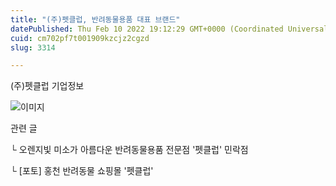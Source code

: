 ```yaml
---
title: "(주)펫클럽, 반려동물용품 대표 브랜드"
datePublished: Thu Feb 10 2022 19:12:29 GMT+0000 (Coordinated Universal Time)
cuid: cm702pf7t001909kzcjz2cgzd
slug: 3314

---
```



(주)펫클럽 기업정보

![이미지](https://cdn.hashnode.com/res/hashnode/image/upload/v1739253630452/2f971826-6ab9-4c02-95c2-6bb045adb1c3.jpeg)

관련 글

└ 오렌지빛 미소가 아름다운 반려동물용품 전문점 '펫클럽' 민락점

└ [포토] 홍천 반려동물 쇼핑몰 '펫클럽'